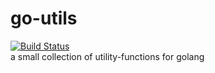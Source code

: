 # go-utils
[![Build Status](https://travis-ci.org/sgeisbacher/goutils.svg?branch=master)](https://travis-ci.org/sgeisbacher/goutils)  
a small collection of utility-functions for golang
